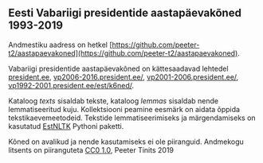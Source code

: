 ## Eesti Vabariigi presidentide aastapäevakõned 1993-2019

Andmestiku aadress on hetkel [https://github.com/peeter-t2/aastapaevakoned](https://github.com/peeter-t2/aastapaevakoned).

Vabariigi presidentide aastapäevakõned on kättesaadavad lehtedel [president.ee](https://president.ee/et/ametitegevus/koned/), [vp2006-2016.president.ee/](https://vp2006-2016.president.ee/et/ametitegevus/koned/index.html), [vp2001-2006.president.ee/](https://vp2001-2006.president.ee/et/ametitegevus/k6ned.php), [vp1992-2001.president.ee/est/k6ned/](https://vp1992-2001.president.ee/est/k6ned/K6ned.asp).

Kataloog _texts_ sisaldab tekste, kataloog _lemmas_ sisaldab nende lemmatiseeritud kuju. Kollektsiooni peamine eesmärk on aidata õppida tekstikaevemeetodeid. Tekstide lemmatiseerimiseks ja märgendamiseks on kasutatud [EstNLTK](https://github.com/estnltk/estnltk) Pythoni paketti.

Kõned on avalikud ja nende kasutamiseks ei ole piiranguid. Andmekogu litsents on piiranguteta [CC0 1.0](https://creativecommons.org/publicdomain/zero/1.0/), Peeter Tinits 2019